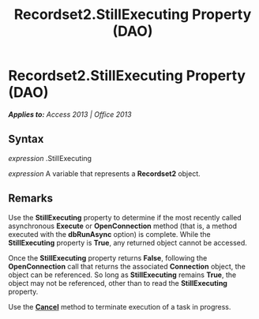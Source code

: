 ﻿---
title: Recordset2.StillExecuting Property (DAO)
TOCTitle: StillExecuting Property
ms:assetid: f051c350-0451-44fe-0e47-b152bae4b481
ms:mtpsurl: https://msdn.microsoft.com/en-us/library/Ff836546(v=office.15)
ms:contentKeyID: 48548601
ms.date: 09/18/2015
mtps_version: v=office.15
---

# Recordset2.StillExecuting Property (DAO)


_**Applies to:** Access 2013 | Office 2013_

## Syntax

*expression* .StillExecuting

*expression* A variable that represents a **Recordset2** object.

## Remarks

Use the **StillExecuting** property to determine if the most recently called asynchronous **Execute** or **OpenConnection** method (that is, a method executed with the **dbRunAsync** option) is complete. While the **StillExecuting** property is **True**, any returned object cannot be accessed.

Once the **StillExecuting** property returns **False**, following the **OpenConnection** call that returns the associated **Connection** object, the object can be referenced. So long as **StillExecuting** remains **True**, the object may not be referenced, other than to read the **StillExecuting** property.

Use the **[Cancel](connection-cancel-method-dao.md)** method to terminate execution of a task in progress.

